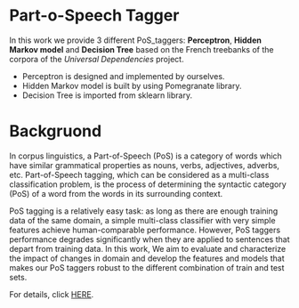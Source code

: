 # Part-o-Speech Tagger

In this work we provide 3 different PoS_taggers: **Perceptron**, **Hidden Markov model** and **Decision Tree** based on the French treebanks of the corpora of the *Universal Dependencies* project.

- Perceptron is designed and implemented by ourselves.
- Hidden Markov model is built by using Pomegranate library.
- Decision Tree is imported from sklearn library.

# Backgruond

In corpus linguistics, a Part-of-Speech (PoS) is a category of words which have similar grammatical properties as nouns, verbs, adjectives, adverbs, etc. Part-of-Speech tagging, which can be considered as a multi-class classification problem, is the process of determining the syntactic category (PoS) of a word from the words in its surrounding context.

PoS tagging is a relatively easy task: as long as there are enough training data of the same domain, a simple multi-class classifier with very simple features achieve human-comparable performance. However, PoS taggers performance degrades significantly when they are applied to sentences that depart from training data. In this work, We aim to evaluate and characterize the impact of changes in domain and develop the features and models that makes our PoS taggers robust to the different combination of train and test sets.

For details, click [HERE](https://github.com/JiangnanH/PoS_Classifier/blob/master/Rapport_de_Projet_final_de_Machine_Learning.pdf).

